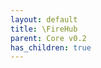 ```yaml
---
layout: default
title: \FireHub
parent: Core v0.2
has_children: true
---
```


<link rel="stylesheet" type="text/css" href="/css/style.css" />

